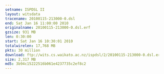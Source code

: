 ```yaml
---
setname: ISPDSL II
layout: witsdata
tracename: 20100115-213000-0.dsl
end: Sat Jan 16 11:00:00 2010
originalname: 20100115-213000-0.dsl.erf
gzsize: 931 MB
len: 0:30:00
start: Sat Jan 16 10:30:01 2010
totalwirelen: 17,768 MB
pkts: 30 million
download: ftp://wits.cs.waikato.ac.nz/ispdsl/2/20100115-213000-0.dsl.erf.gz
size: 2,317 MB
md5: 3b94c15222516b061e4237735c2ef8c2
---
```

